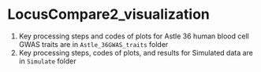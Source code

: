 # LocusCompare2_visualization

1. Key processing steps and codes of plots for Astle 36 human blood cell GWAS traits are in `Astle_36GWAS_traits` folder
2. Key processing steps, codes of plots, and results for Simulated data are in `Simulate` folder
